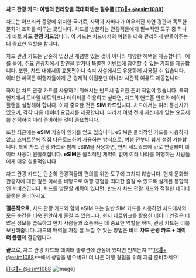 **차드 관광 카드: 여행의 편리함을 극대화하는 필수품 [[TG💪+ @esim1088](https://t.me/s/esim1088)]**

차드는 아프리카 중앙에 위치한 국가로, 사막과 사바나가 어우러진 자연 경관과 독특한 문화가 조화를 이루는 곳입니다. 차드를 방문하는 관광객들에게 필수적인 도구 중 하나가 바로 **차드 관광 카드**입니다. 이 카드는 차드에서의 여행을 더욱 편리하게 만들어주는 데 중요한 역할을 합니다.

차드 관광 카드는 단순히 입장권 개념만 있는 것이 아니라 다양한 혜택을 제공합니다. 예를 들어, 주요 관광지에서 할인을 받거나 특별한 이벤트에 참여할 수 있는 기회를 제공합니다. 또한, 차드 내에서의 교통편이나 숙박 시설에서도 유용하게 사용될 수 있습니다. 이러한 혜택은 여행자들에게 큰 경제적 이점뿐만 아니라 시간적 여유도 제공합니다.

하지만 차드 관광 카드를 사용하기 위해서는 반드시 필요한 준비 작업이 있습니다. 특히 현지에서 모바일 네트워크나 데이터를 이용하고 싶다면, 차드의 핸드폰 번호와 데이터 플랜을 설정해야 합니다. 이때 중요한 것은 **SIM 카드**입니다. 차드에서는 여러 통신사가 있으며, 각각 다른 데이터 요금제를 제공합니다. 따라서 여행 전에 자신에게 맞는 요금제를 선택하여 미리 준비하는 것이 중요합니다.

또한 최근에는 **eSIM** 기술이 인기를 얻고 있습니다. eSIM은 물리적인 카드를 사용하지 않고 스마트폰에 직접 다운로드하여 사용하는 방식으로, 여행 전부터 쉽게 설정 가능합니다. 특히 차드 관광 카드와 함께 eSIM을 사용하면, 현지 네트워크에 바로 연결되며 데이터 사용이 원활해집니다. **eSIM**은 물리적인 제약이 없어 여러 나라를 여행하는 사람들에게 매우 실용적입니다.

차드 관광 카드는 단순히 관광객들의 편의를 위한 도구에 그치지 않습니다. 현지 문화와 관광지에 대한 깊은 이해를 바탕으로 여행 경험을 최대한 즐길 수 있도록 설계된 통합적인 서비스입니다. 차드를 방문할 계획이 있다면, 반드시 차드 관광 카드와 적절한 데이터 플랜을 준비하세요.

**결론적으로**, 차드 관광 카드와 함께 eSIM 또는 일반 SIM 카드를 사용하면 차드에서의 모든 순간을 더욱 편안하게 즐길 수 있습니다. 현지 네트워크를 활용한 데이터 연결은 더 많은 정보를 습득하고 현지 사람들과 소통하는 데 중요한 역할을 하며, 관광 카드는 이를 보완해줍니다. 차드의 매력을 가장 잘 느낄 수 있는 방법은 바로 **차드 관광 카드 + 데이터 플랜**의 결합입니다.

**끝으로**, 차드 관광 카드와 데이터 솔루션에 관심이 있다면 언제든지 **[TG💪+ @esim1088](https://t.me/s/esim1088)**에서 상담을 받으세요! 더 나은 여행 경험을 위해 지금 준비하세요! 

[[TG💪+ @esim1088](https://t.me/s/esim1088) ![Image](https://i.postimg.cc/Y0z9fWf4/image.png)]